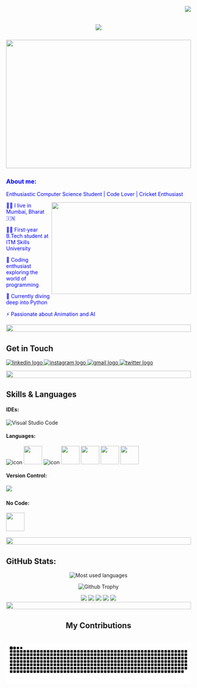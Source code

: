 <img align="right" src="https://visitor-badge.laobi.icu/badge?page_id=Rafe-sk.Rafe-sk" />

<h1 align="center">
    <img src="https://readme-typing-svg.herokuapp.com/?font=Righteous&size=35&center=true&vCenter=true&width=500&height=70&duration=4000&lines=Welcome+to+my+profile;+I'm+Rafe+Shaikh!" />
</h1>
<img src="https://th.bing.com/th/id/OIG.OgN3oAI9L9H7FELVcSFU?w=270&h=270&c=6&r=0&o=5&dpr=2&pid=ImgGn" height="350" width="100%">
<h3 align="left">
    <font color="blue">About me:</font>
</h3>

<div align="left">
    <p><font color="blue">Enthusiastic Computer Science Student | Code Lover | Cricket Enthusiast</font></p>
    <img align="right" src="https://images.squarespace-cdn.com/content/v1/5769fc401b631bab1addb2ab/1541580611624-TE64QGKRJG8SWAIUS7NS/ke17ZwdGBToddI8pDm48kPoswlzjSVMM-SxOp7CV59BZw-zPPgdn4jUwVcJE1ZvWQUxwkmyExglNqGp0IvTJZamWLI2zvYWH8K3-s_4yszcp2ryTI0HqTOaaUohrI8PI6FXy8c9PWtBlqAVlUS5izpdcIXDZqDYvprRqZ29Pw0o/coding-freak.gif" height="250" width="380"/>
    <p><font color="blue">👨‍💻 I live in Mumbai, Bharat 🇮🇳</font></p>
    <p><font color="blue">👨‍💻 First-year B.Tech student at ITM Skills University</font></p>
    <p><font color="blue">🚀 Coding enthusiast exploring the world of programming</font></p>
    <p><font color="blue">🌱 Currently diving deep into Python</font></p>
    <p><font color="blue">⚡ Passionate about Animation and AI</font></p>
</div>
<div align="left">
  <img src="https://i.imgur.com/dBaSKWF.gif" height="20" width="100%">
</div>

<h2>Get in Touch</h2>
<p>
    <a href="https://www.linkedin.com/in/rafe-shaikh-03336628a/" target="_blank">
        <img src="https://img.shields.io/static/v1?message=LinkedIn&logo=linkedin&label=&color=0077B5&logoColor=white&labelColor=&style=for-the-badge" height="31" alt="linkedin logo"  />
    </a>
    <a href="https://www.instagram.com/http.rafe_/" target="_blank">
        <img src="https://img.shields.io/static/v1?message=Instagram&logo=instagram&label=&color=E4405F&logoColor=white&labelColor=&style=for-the-badge" height="31" alt="instagram logo"  />
    </a>
    <a href="mailto:meet2rafe2005@gmail.com" target="_blank">
        <img src="https://img.shields.io/static/v1?message=Gmail&logo=gmail&label=&color=D14836&logoColor=white&labelColor=&style=for-the-badge" height="31" alt="gmail logo"  />
    </a>
  
    
<a href="https://twitter.com" target="_blank">
        <img src="https://img.shields.io/static/v1?message=Twitter&logo=twitter&label=&color=1DA1F2&logoColor=white&labelColor=&style=for-the-badge" height="31" alt="twitter logo"  />
    </a>
</p>
<div align="center">
  <img src="https://i.imgur.com/dBaSKWF.gif" height="20" width="100%">
</div>
<h2>Skills &amp; Languages</h2>
<div align="left">
    <h4>IDEs:</h4>
    <p>
<!--         <img src="https://img.shields.io/badge/jupyter-%23FA0F00.svg?style=for-the-badge&logo=jupyter&logoColor=white" alt="Jupyter Notebook">
        <img src="https://img.shields.io/badge/pycharm-143?style=for-the-badge&logo=pycharm&logoColor=black&color=black&labelColor=green" alt="PyCharm"> -->
        <img src="https://img.shields.io/badge/Visual%20Studio%20Code-0078d7.svg?style=for-the-badge&logo=visual-studio-code&logoColor=white" alt="Visual Studio Code">
    </p>
    <h4>Languages:</h4>
    <img src="https://techstack-generator.vercel.app/python-icon.svg" alt="icon" width="50" height="50" />
    <img src="https://skillicons.dev/icons?i=c theme=light" width="50" height="50" />
    <img src="https://techstack-generator.vercel.app/cpp-icon.svg" alt="icon" width="60" height="60" />
    <img src="https://upload.wikimedia.org/wikipedia/commons/7/75/Scratch.logo.S.png" width="50" height="50">
    <img src="https://w7.pngwing.com/pngs/201/90/png-transparent-logo-html-html5.png" width="50" height="50">
    <img src="https://encrypted-tbn0.gstatic.com/images?q=tbn:ANd9GcR3iHW9F8U24tel7OWvX4YKDzZH1n8Kt42Zsw&usqp=CAU" width="50" height="50">
    <img src="https://w1.pngwing.com/pngs/136/126/png-transparent-javascript-logo-angularjs-nodejs-computer-programming-web-development-computer-software-jquery-yellow.png" width="50"       height="50">
        <h4>Version Control:</h4>
    <p>
        <img src="https://skillicons.dev/icons?i=git,github&theme=dark" />
    </p>
    <h4>No Code:</h4>
    <p>
        <img src="https://www.appsheet.com/Content/img/material/appsheet_rebrand_logo.svg" width="50" height="50" theme="dark"> 
<!--         <img src="https://img.shields.io/badge/wix-0078d7.svg?style=for-the-badge&logo=&logoColor=black" width="50" height="50" theme="light"> -->
    </p>
</div>
<div align="center">
  <img src="https://i.imgur.com/dBaSKWF.gif" height="20" width="100%">
</div>
<h2>GitHub Stats:</h2>
<div align="center">
    <p><img src="https://github-readme-stats.vercel.app/api/top-langs/?username=Rafe-sk&theme=algolia&hide_border=true&langs_count=5" alt="Most used languages" /></p>
    <p><img src="https://github-profile-trophy.vercel.app/?username=Rafe-sk&theme=algolia&margin-w=5&margin-h=5" alt="Github Trophy" /></p>
    <img src="https://github-readme-stats.vercel.app/api?username=Rafe-sk&theme=aura&show_icons=true" />
    <img src="http://github-profile-summary-cards.vercel.app/api/cards/repos-per-language?username=Rafe-sk&theme=aura" />
    <img src="http://github-profile-summary-cards.vercel.app/api/cards/most-commit-language?username=Rafe-sk&theme=aura" />
    <img src="http://github-profile-summary-cards.vercel.app/api/cards/stats?username=Rafe-sk&theme=aura" />
    <img src="http://github-profile-summary-cards.vercel.app/api/cards/productive-time?username=Rafe-sk&theme=aura&utcOffset=5.3" />
</div>
<div align="center">
  <img src="https://i.imgur.com/dBaSKWF.gif" height="20" width="100%">
</div>

<div align="center">
  <h2> My Contributions </h2>
  <br>
  <img alt="snake eating my contributions" src="https://raw.githubusercontent.com/Rafe-sk/Rafe-sk/output/github-contribution-grid-snake.svg" />



</body>
</html>

